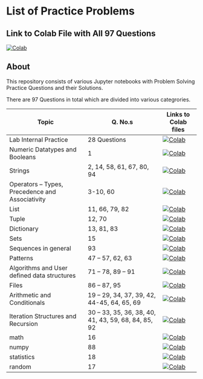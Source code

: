 # List of Practice Problems

## Link to Colab File with All 97 Questions

[![Colab](https://colab.research.google.com/assets/colab-badge.svg)](https://colab.research.google.com/github/gjaynir0508/psp-practice-problems-97/blob/main/all_in_one-1-97.ipynb)

## About

This repository consists of various Jupyter notebooks with Problem Solving Practice Questions and their Solutions.

There are 97 Questions in total which are divided into various categrories.

| Topic | Q. No.s | Links to Colab files|
|---|---|---|
| Lab Internal Practice | 28 Questions | [![Colab](https://colab.research.google.com/assets/colab-badge.svg)](https://colab.research.google.com/github/gjaynir0508/psp-practice-problems-97/blob/main/lab_internal_practice_28Q.ipynb) |
| Numeric Datatypes and Booleans | 1 | [![Colab](https://colab.research.google.com/assets/colab-badge.svg)](https://colab.research.google.com/github/gjaynir0508/psp-practice-problems-97/blob/main/numeric_datatypes_and_bool-1.ipynb) |
| Strings | 2, 14, 58, 61, 67, 80, 94 | [![Colab](https://colab.research.google.com/assets/colab-badge.svg)](https://colab.research.google.com/github/gjaynir0508/psp-practice-problems-97/blob/main/strings-2%2C14%2C58%2C61%2C67%2C80%2C94.ipynb) |
| Operators – Types, Precedence and Associativity | 3-10, 60 | [![Colab](https://colab.research.google.com/assets/colab-badge.svg)](https://colab.research.google.com/github/gjaynir0508/psp-practice-problems-97/blob/main/operators_precedence_and_associativity-3-10%2C60.ipynb) |
| List | 11, 66, 79, 82 | [![Colab](https://colab.research.google.com/assets/colab-badge.svg)](https://colab.research.google.com/github/gjaynir0508/psp-practice-problems-97/blob/main/lists-11%2C66%2C79%2C82.ipynb) |
| Tuple | 12, 70 | [![Colab](https://colab.research.google.com/assets/colab-badge.svg)](https://colab.research.google.com/github/gjaynir0508/psp-practice-problems-97/blob/main/tuples-12%2C70.ipynb) |
| Dictionary | 13, 81, 83 | [![Colab](https://colab.research.google.com/assets/colab-badge.svg)](https://colab.research.google.com/github/gjaynir0508/psp-practice-problems-97/blob/main/dictionaries-13%2C81%2C83%2C97.ipynb) |
| Sets | 15 | [![Colab](https://colab.research.google.com/assets/colab-badge.svg)](https://colab.research.google.com/github/gjaynir0508/psp-practice-problems-97/blob/main/sets-15.ipynb) |
| Sequences in general | 93 | [![Colab](https://colab.research.google.com/assets/colab-badge.svg)](https://colab.research.google.com/github/gjaynir0508/psp-practice-problems-97/blob/main/sequences_in_general-93.ipynb) |
| Patterns | 47 – 57, 62, 63 | [![Colab](https://colab.research.google.com/assets/colab-badge.svg)](https://colab.research.google.com/github/gjaynir0508/psp-practice-problems-97/blob/main/patterns-47-57%2C62%2C63.ipynb) |
| Algorithms and User defined data structures | 71 – 78, 89 – 91 | [![Colab](https://colab.research.google.com/assets/colab-badge.svg)](https://colab.research.google.com/github/gjaynir0508/psp-practice-problems-97/blob/main/algorithms_and_user_defined_data_types-71-78%2C89-91.ipynb) |
| Files | 86 – 87, 95 | [![Colab](https://colab.research.google.com/assets/colab-badge.svg)](https://colab.research.google.com/github/gjaynir0508/psp-practice-problems-97/blob/main/files-86%2C87%2C95%2C96.ipynb) |
| Arithmetic and Conditionals | 19 – 29, 34, 37, 39, 42, 44-45, 64, 65, 69 | [![Colab](https://colab.research.google.com/assets/colab-badge.svg)](https://colab.research.google.com/github/gjaynir0508/psp-practice-problems-97/blob/main/arithmetic_and_conditionals-19-29%2C34%2C37%2C39%2C42%2C44-46%2C64%2C65%2C69.ipynb) |
| Iteration Structures and Recursion | 30 – 33, 35, 36, 38, 40, 41, 43, 59, 68, 84, 85, 92 | [![Colab](https://colab.research.google.com/assets/colab-badge.svg)](https://colab.research.google.com/github/gjaynir0508/psp-practice-problems-97/blob/main/iteration_structures_and_recursion-30-33%2C35%2C36%2C38%2C40%2C41%2C43%2C59%2C68%2C84%2C85%2C92.ipynb) |
| math | 16 | [![Colab](https://colab.research.google.com/assets/colab-badge.svg)](https://colab.research.google.com/github/gjaynir0508/psp-practice-problems-97/blob/main/libraries-16-18%2C88.ipynb) |
| numpy | 88 | [![Colab](https://colab.research.google.com/assets/colab-badge.svg)](https://colab.research.google.com/github/gjaynir0508/psp-practice-problems-97/blob/main/libraries-16-18%2C88.ipynb) |
| statistics | 18 | [![Colab](https://colab.research.google.com/assets/colab-badge.svg)](https://colab.research.google.com/github/gjaynir0508/psp-practice-problems-97/blob/main/libraries-16-18%2C88.ipynb) |
| random | 17 | [![Colab](https://colab.research.google.com/assets/colab-badge.svg)](https://colab.research.google.com/github/gjaynir0508/psp-practice-problems-97/blob/main/libraries-16-18%2C88.ipynb) |
